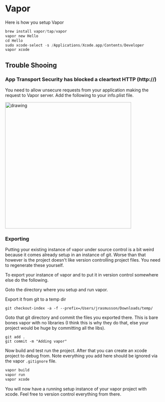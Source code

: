 # Vapor

Here is how you setup Vapor

```swift
brew install vapor/tap/vapor
vapor new Hello
cd Hello
sudo xcode-select -s /Applications/Xcode.app/Contents/Developer
vapor xcode
```

## Trouble Shooing

### App Transport Security has blocked a cleartext HTTP (http://)

You need to allow unsecure requests from your application making the request to Vapor server. Add the following to your info.plist file.

<img src="https://github.com/jrasmusson/ios-starter-kit/blob/master/howtos/images/vapor.unsecure-plist.png" alt="drawing" width="409"/>

### Exporting

Putting your existing instance of vapor under source control is a bit weird because it comes already setup in an instance of git. Worse than that however is the project doesn't like version controlling project files. You need to regenerate these yourself.

To export your instance of vapor and to put it in version control somewhere else do the following.

Goto the directory where you setup and run vapor.

Export it from git to a temp dir

`git checkout-index -a -f --prefix=/Users/jrasmusson/Downloads/temp/`

Goto that git directory and commit the files you exported there. This is bare bones vapor with no libraries (I think this is why they do that, else your project would be huge by committing all the libs).

```
git add .
git commit -m "Adding vapor"
```

Now build and test run the project. After that you can create an xcode project to debug from. Note everything you add here should be ignored via the vapor `.gitignore` file.

```bash
vapor build
vapor run
vapor xcode
```

You will now have a running setup instance of your vapor project with xcode. Feel free to version control everything from there.







